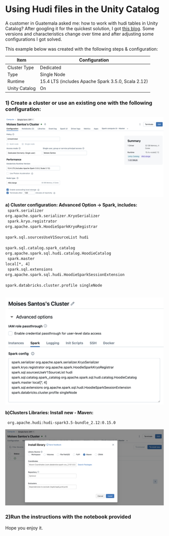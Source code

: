 # Using Hudi files in the Unity Catalog

A customer in Guatemala asked me: how to work with hudi tables in Unity Catalog? 
After googling it for the quickest solution, I got [this blog](https://www.onehouse.ai/blog/how-to-use-apache-hudi-with-databricks). Some versions and characteristics change over time and after adjusting some configurations I got solved. 

This example below was created with the following steps & configuration:

| Item | Configuration | 
| -------- | -------- | 
| Cluster Type    | Dedicated   | 
| Type    | Single Node   |
| Runtime    | 15.4 LTS (includes Apache Spark 3.5.0, Scala 2.12)   |
| Unity Catalog    | On   |

### 1) Create a cluster or use an existing one with the following configuration:


<img src= "https://github.com/mousastech/dbtools/blob/c2168d64ece691b48ff62a8d6c43debd0510414e/hudi/img/0.Cluster.png?raw=true" size="50%">

**a) Cluster configuration: Advanced Option -> Spark, includes:**
<br>
<code>
spark.serializer org.apache.spark.serializer.KryoSerializer <br>
spark.kryo.registrator org.apache.spark.HoodieSparkKryoRegistrar <br>
spark.sql.sourcesUseV1SourceList hudi <br>
spark.sql.catalog.spark_catalog org.apache.spark.sql.hudi.catalog.HoodieCatalog <br>
spark.master local[*, 4] <br>
spark.sql.extensions org.apache.spark.sql.hudi.HoodieSparkSessionExtension <br>
spark.databricks.cluster.profile singleNode <br>
</code>

<img src= "https://github.com/mousastech/dbtools/blob/c2168d64ece691b48ff62a8d6c43debd0510414e/hudi/img/1.Spark%20configurations.png?raw=true" size="50%">

**b)Clusters Libraries: Install new - Maven:**

<code> org.apache.hudi:hudi-spark3.5-bundle_2.12:0.15.0 </code>

<img src= "https://github.com/mousastech/dbtools/blob/c2168d64ece691b48ff62a8d6c43debd0510414e/hudi/img/2.Library.png?raw=true" size="50%">

### 2)Run the instructions with the notebook provided

Hope you enjoy it.
 
